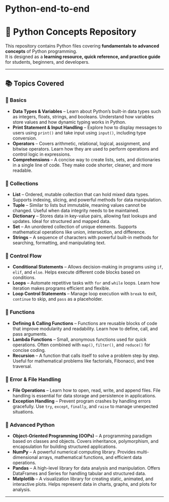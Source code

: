 # Python-end-to-end
# 🐍 Python Concepts Repository  

This repository contains Python files covering **fundamentals to advanced concepts** of Python programming.  
It is designed as a **learning resource, quick reference, and practice guide** for students, beginners, and developers.  

---

## 📚 Topics Covered  

### 🔹 Basics  
- **Data Types & Variables** – Learn about Python’s built-in data types such as integers, floats, strings, and booleans. Understand how variables store values and how dynamic typing works in Python.  
- **Print Statement & Input Handling** – Explore how to display messages to users using `print()` and take input using `input()`, including type conversion.  
- **Operators** – Covers arithmetic, relational, logical, assignment, and bitwise operators. Learn how they are used to perform operations and control logic in expressions.  
- **Comprehensions** – A concise way to create lists, sets, and dictionaries in a single line of code. They make code shorter, cleaner, and more readable.  

### 🔹 Collections  
- **List** – Ordered, mutable collection that can hold mixed data types. Supports indexing, slicing, and powerful methods for data manipulation.  
- **Tuple** – Similar to lists but immutable, meaning values cannot be changed. Useful when data integrity needs to be maintained.  
- **Dictionary** – Stores data in key-value pairs, allowing fast lookups and updates. Ideal for structured and mapped data.  
- **Set** – An unordered collection of unique elements. Supports mathematical operations like union, intersection, and difference.  
- **Strings** – A sequence of characters with powerful built-in methods for searching, formatting, and manipulating text.  

### 🔹 Control Flow  
- **Conditional Statements** – Allows decision-making in programs using `if`, `elif`, and `else`. Helps execute different code blocks based on conditions.  
- **Loops** – Automate repetitive tasks with `for` and `while` loops. Learn how iteration makes programs efficient and flexible.  
- **Loop Control Statements** – Manage loop execution with `break` to exit, `continue` to skip, and `pass` as a placeholder.  

### 🔹 Functions  
- **Defining & Calling Functions** – Functions are reusable blocks of code that improve modularity and readability. Learn how to define, call, and pass arguments.  
- **Lambda Functions** – Small, anonymous functions used for quick operations. Often combined with `map()`, `filter()`, and `reduce()` for concise coding.  
- **Recursion** – A function that calls itself to solve a problem step by step. Useful for mathematical problems like factorials, Fibonacci, and tree traversal.  

### 🔹 Error & File Handling  
- **File Operations** – Learn how to open, read, write, and append files. File handling is essential for data storage and persistence in applications.  
- **Exception Handling** – Prevent program crashes by handling errors gracefully. Use `try`, `except`, `finally`, and `raise` to manage unexpected situations.  

### 🔹 Advanced Python  
- **Object-Oriented Programming (OOPs)** – A programming paradigm based on classes and objects. Covers inheritance, polymorphism, and encapsulation for building structured applications.  
- **NumPy** – A powerful numerical computing library. Provides multi-dimensional arrays, mathematical functions, and efficient data operations.  
- **Pandas** – A high-level library for data analysis and manipulation. Offers DataFrames and Series for handling tabular and structured data.  
- **Matplotlib** – A visualization library for creating static, animated, and interactive plots. Helps represent data in charts, graphs, and plots for analysis.  

---
